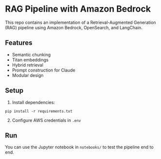 # RAG Pipeline with Amazon Bedrock

This repo contains an implementation of a Retrieval-Augmented Generation (RAG) pipeline using Amazon Bedrock, OpenSearch, and LangChain.

## Features
- Semantic chunking
- Titan embeddings
- Hybrid retrieval
- Prompt construction for Claude
- Modular design

## Setup
1. Install dependencies:
```
pip install -r requirements.txt
```

2. Configure AWS credentials in `.env`

## Run
You can use the Jupyter notebook in `notebooks/` to test the pipeline end to end.
